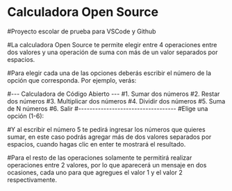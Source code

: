 # Calculadora Open Source
#Proyecto escolar de prueba para VSCode y Github

#La calculadora Open Source te permite elegir entre 4 operaciones entre dos valores y una operación de suma con más de un valor separados por espacios.

#Para elegir cada una de las opciones deberás escribir el número de la opción que corresponda. Por ejemplo, verás:

#--- Calculadora de Código Abierto ---
#1. Sumar dos números
#2. Restar dos números
#3. Multiplicar dos números
#4. Dividir dos números
#5. Suma de N números
#6. Salir
#-----------------------------------
#Elige una opción (1-6):

#Y al escribir el número 5 te pedirá ingresar los números que quieres sumar, en este caso podrás agregar más de dos valores separados por espacios, cuando hagas clic en enter te mostrará el resultado.

#Para el resto de las operaciones solamente te permitirá realizar operaciones entre 2 valores, por lo que aparecerá un mensaje en dos ocasiones, cada uno para que agregues el valor 1 y el valor 2 respectivamente. 